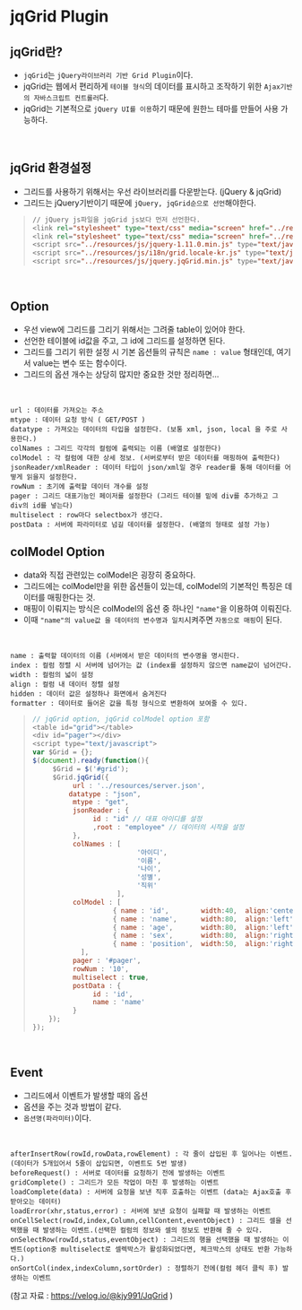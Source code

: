 # jqGrid Plugin

## jqGrid란?
* `jqGrid`는 `jQuery라이브러리 기반 Grid Plugin`이다.
* jqGrid는 웹에서 편리하게 `테이블 형식`의 데이터를 표시하고 조작하기 위한 `Ajax기반의 자바스크립트 컨트롤러`다.
* jqGrid는 기본적으로 `jQuery UI를 이용`하기 때문에 원한느 테마를 만들어 사용 가능하다.
<br>

## jqGrid 환경설정
* 그리드를 사용하기 위해서는 우선 라이브러리를 다운받는다. (jQuery & jqGrid)
* 그리드는 jQuery기반이기 때문에 `jQuery, jqGrid순으로 선언`해야한다.
> ```jsp
> // jQuery js파일을 jqGrid js보다 먼저 선언한다.
> <link rel="stylesheet" type="text/css" media="screen" href="../resources/css/jquery-ui-1.10.4.custom.css" />
> <link rel="stylesheet" type="text/css" media="screen" href="../resources/css/ui.jqgrid.css" />
> <script src="../resources/js/jquery-1.11.0.min.js" type="text/javascript"></script> 
> <script src="../resources/js/i18n/grid.locale-kr.js" type="text/javascript"></script>
> <script src="../resources/js/jquery.jqGrid.min.js" type="text/javascript"></script>
> ```
<br>

## Option
* 우선 view에 그리드를 그리기 위해서는 그려줄 table이 있어야 한다.
* 선언한 테이블에 id값을 주고, 그 id에 그리드를 설정하면 된다.
* 그리드를 그리기 위한 설정 시 기본 옵션들의 규칙은 `name : value` 형태인데, 여기서 value는 변수 또는 함수이다.
* 그리드의 옵션 개수는 상당히 많지만 중요한 것만 정리하면...
<br>

    url : 데이터를 가져오는 주소   
    mtype : 데이터 요청 방식 ( GET/POST )  
    datatype : 가져오는 데이터의 타입을 설정한다. (보통 xml, json, local 을 주로 사용한다.)
    colNames : 그리드 각각의 컬럼에 출력되는 이름 (배열로 설정한다)
    colModel : 각 컬럼에 대한 상세 정보. (서버로부터 받은 데이터를 매핑하여 출력한다)
    jsonReader/xmlReader : 데이터 타입이 json/xml일 경우 reader를 통해 데이터를 어떻게 읽을지 설정한다.
    rowNum : 초기에 출력할 데이터 개수를 설정
    pager : 그리드 대표기능인 페이저를 설정한다 (그리드 테이블 밑에 div를 추가하고 그 div의 id를 넣는다)
    multiselect : row마다 selectbox가 생긴다.
    postData : 서버에 파라미터로 넘길 데이터를 설정한다. (배열의 형태로 설정 가능)
    
## colModel Option
* data와 직접 관련있는 colModel은 굉장히 중요하다.
* 그리드에는 colModel만을 위한 옵션들이 있는데, colModel의 기본적인 특징은 데이터를 매핑한다는 것.
* 매핑이 이뤄지는 방식은 colModel의 옵션 중 하나인 `"name"`을 이용하여 이뤄진다.
* 이때 `"name"의 value값 을 데이터의 변수명과 일치`시켜주면 `자동으로 매핑`이 된다.
<br>

    name : 출력할 데이터의 이름 (서버에서 받은 데이터의 변수명을 명시한다.
    index : 컬럼 정렬 시 서버에 넘어가는 값 (index를 설정하지 않으면 name값이 넘어간다.
    width : 컬럼의 넓이 설정
    align : 컬럼 내 데이터 정렬 설정
    hidden : 데이터 값은 설정하나 화면에서 숨겨진다
    formatter : 데이터로 들어온 값을 특정 형식으로 변환하여 보여줄 수 있다.
    
> ```javascript
> // jqGrid option, jqGrid colModel option 포함
> <table id="grid"></table>
> <div id="pager"></div>
> <script type="text/javascript">
> var $Grid = {};
> $(document).ready(function(){
>      $Grid = $('#grid');
>      $Grid.jqGrid({
>           url : '../resources/server.json',
>          datatype : "json",
>           mtype : "get",
>           jsonReader : {
>                id : "id" // 대표 아이디를 설정
>                ,root : "employee" // 데이터의 시작을 설정
>           },
>           colNames : [
>                           '아이디',
>                           '이름',
>                           '나이',
>                           '성별',
>                           '직위'
>                      ],
>           colModel : [
>                     { name : 'id',        width:40,  align:'center'},
>                     { name : 'name',      width:80,  align:'left'  },
>                     { name : 'age',       width:80,  align:'left'  },
>                     { name : 'sex',       width:80,  align:'right' }, 
>                     { name : 'position',  width:50,  align:'right' }
>             ],
>           pager : '#pager',
>           rowNum : '10',
>           multiselect : true,
>           postData : {
>                id : 'id',
>                name : 'name'
>           }
>     });
> });
> ````
<br>
  
## Event
* 그리드에서 이벤트가 발생할 때의 옵션
* 옵션을 주는 것과 방법이 같다.
* `옵션명(파라미터)`이다.
<br>
      
    afterInsertRow(rowId,rowData,rowElement) : 각 줄이 삽입된 후 일어나는 이벤트.(데이터가 5개있어서 5줄이 삽입되면, 이벤트도 5번 발생)
    beforeRequest() : 서버로 데이터를 요청하기 전에 발생하는 이벤트
    gridComplete() : 그리드가 모든 작업이 마친 후 발생하는 이벤트
    loadComplete(data) : 서버에 요청을 보낸 직후 호출하는 이벤트 (data는 Ajax호출 후 받아오는 데이터)
    loadError(xhr,status,error) : 서버에 보낸 요청이 실패할 때 발생하는 이벤트
    onCellSelect(rowId,index,Column,cellContent,eventObject) : 그리드 셀을 선택했을 때 발생하는 이벤트.(선택한 컬럼의 정보와 셀의 정보도 반환해 줄 수 있다.
    onSelectRow(rowId,status,eventObject) : 그리드의 행을 선택했을 때 발생하는 이벤트(option중 multiselect로 셀렉박스가 활성화되었다면, 체크박스의 상태도 반환 가능하다.)
    onSortCol(index,indexColumn,sortOrder) : 정렬하기 전에(컬럼 헤더 클릭 후) 발생하는 이벤트

(참고 자료 : https://velog.io/@kjy991/JqGrid )
